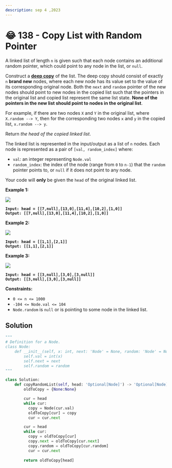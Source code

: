 ```yaml
---
description: sep 4 ,2023
---
```


# 😂 138 - Copy List with Random Pointer

A linked list of length `n` is given such that each node contains an additional random pointer, which could point to any node in the list, or `null`.

Construct a [**deep copy**](https://en.wikipedia.org/wiki/Object\_copying#Deep\_copy) of the list. The deep copy should consist of exactly `n` **brand new** nodes, where each new node has its value set to the value of its corresponding original node. Both the `next` and `random` pointer of the new nodes should point to new nodes in the copied list such that the pointers in the original list and copied list represent the same list state. **None of the pointers in the new list should point to nodes in the original list**.

For example, if there are two nodes `X` and `Y` in the original list, where `X.random --> Y`, then for the corresponding two nodes `x` and `y` in the copied list, `x.random --> y`.

Return _the head of the copied linked list_.

The linked list is represented in the input/output as a list of `n` nodes. Each node is represented as a pair of `[val, random_index]` where:

* `val`: an integer representing `Node.val`
* `random_index`: the index of the node (range from `0` to `n-1`) that the `random` pointer points to, or `null` if it does not point to any node.

Your code will **only** be given the `head` of the original linked list.

&#x20;

**Example 1:**

![](https://assets.leetcode.com/uploads/2019/12/18/e1.png)

<pre><code><strong>Input: head = [[7,null],[13,0],[11,4],[10,2],[1,0]]
</strong><strong>Output: [[7,null],[13,0],[11,4],[10,2],[1,0]]
</strong></code></pre>

**Example 2:**

![](https://assets.leetcode.com/uploads/2019/12/18/e2.png)

<pre><code><strong>Input: head = [[1,1],[2,1]]
</strong><strong>Output: [[1,1],[2,1]]
</strong></code></pre>

**Example 3:**

![](https://assets.leetcode.com/uploads/2019/12/18/e3.png)

<pre><code><strong>Input: head = [[3,null],[3,0],[3,null]]
</strong><strong>Output: [[3,null],[3,0],[3,null]]
</strong></code></pre>

&#x20;

**Constraints:**

* `0 <= n <= 1000`
* `-104 <= Node.val <= 104`
* `Node.random` is `null` or is pointing to some node in the linked list.



## Solution

```python
"""
# Definition for a Node.
class Node:
    def __init__(self, x: int, next: 'Node' = None, random: 'Node' = None):
        self.val = int(x)
        self.next = next
        self.random = random
"""

class Solution:
    def copyRandomList(self, head: 'Optional[Node]') -> 'Optional[Node]':
        oldToCopy = {None:None}

        cur = head
        while cur:
          copy = Node(cur.val)
          oldToCopy[cur] = copy
          cur = cur.next

        cur = head
        while cur:
          copy = oldToCopy[cur]
          copy.next = oldToCopy[cur.next]
          copy.random = oldToCopy[cur.random]
          cur = cur.next
        
        return oldToCopy[head]
```
